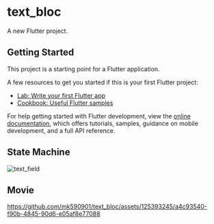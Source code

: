 # text_bloc

A new Flutter project.

## Getting Started

This project is a starting point for a Flutter application.

A few resources to get you started if this is your first Flutter project:

- [Lab: Write your first Flutter app](https://docs.flutter.dev/get-started/codelab)
- [Cookbook: Useful Flutter samples](https://docs.flutter.dev/cookbook)

For help getting started with Flutter development, view the
[online documentation](https://docs.flutter.dev/), which offers tutorials,
samples, guidance on mobile development, and a full API reference.


## State Machine

![text_field](https://github.com/mk590901/text_bloc/assets/125393245/4bd199ae-e379-4d8d-865b-8ee5210f56c9)

## Movie

https://github.com/mk590901/text_bloc/assets/125393245/a4c93540-f90b-4845-90d6-e05af8e77088


